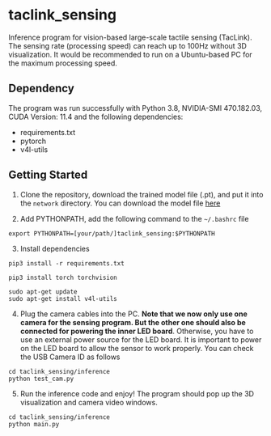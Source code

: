 # taclink_sensing
Inference program for vision-based large-scale tactile sensing (TacLink). The sensing rate (processing speed) can reach up to 100Hz without 3D visualization. It would be recommended to run on a Ubuntu-based PC for the maximum processing speed. 

## Dependency
The program was run successfully with Python 3.8, NVIDIA-SMI 470.182.03, CUDA Version: 11.4 and the following dependencies:
- requirements.txt
- pytorch
- v4l-utils

## Getting Started
1. Clone the repository, download the trained model file (.pt), and put it into the `network` directory.
You can download the model file [here](https://drive.google.com/file/d/1iZBT_pqcG2R2QJSgO0L0dhWyMvGUcvT5/view?usp=sharing)

2. Add PYTHONPATH, add the following command to the `~/.bashrc` file
```
export PYTHONPATH=[your/path/]taclink_sensing:$PYTHONPATH
```

3. Install dependencies
```
pip3 install -r requirements.txt
```
```
pip3 install torch torchvision
```
```
sudo apt-get update
sudo apt-get install v4l-utils
```

4. Plug the camera cables into the PC. **Note that we now only use one camera for the sensing program. But the other one should also be connected for powering the inner LED board**. Otherwise, you have to use an external power source for the LED board. It is important to power on the LED board to allow the sensor to work properly. You can check the USB Camera ID as follows
```
cd taclink_sensing/inference
python test_cam.py
```

5. Run the inference code and enjoy! The program should pop up the 3D visualization and camera video windows.
```
cd taclink_sensing/inference
python main.py
```
